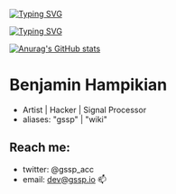 <p align="center">
    <p align="left">
        <a href="https://git.io/typing-svg"><img src="https://readme-typing-svg.demolab.com?font=Futura&duration=4600&pause=2400&color=FABD2F&vCenter=true&repeat=false&width=435&lines=%5C%5C+code+is+art..." alt="Typing SVG" /></a>
    </p>
    <p align="left">
        <a href="https://git.io/typing-svg"><img src="https://readme-typing-svg.demolab.com?font=Futura&duration=4600&pause=4600&color=FABD2F&vCenter=true&repeat=false&width=435&lines=%5C%5C+this+is+a+gallery..." alt="Typing SVG" /></a>
    </p>
</p>

[![Anurag's GitHub stats](https://github-readme-stats.vercel.app/api?username=gsspdev&theme=gruvbox&include_all_commits=true&commits_year=2024)](https://github.com/anuraghazra/github-readme-stats)

# Benjamin Hampikian
- Artist | Hacker | Signal Processor
- aliases: "gssp" | "wiki"
  
## Reach me:
- twitter: @gssp_acc
- email: dev@gssp.io 📫 

